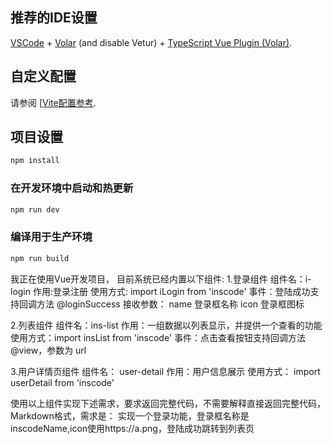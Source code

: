 ## 推荐的IDE设置

[VSCode](https://code.visualstudio.com/) + [Volar](https://marketplace.visualstudio.com/items?itemName=Vue.volar) (and disable Vetur) + [TypeScript Vue Plugin (Volar)](https://marketplace.visualstudio.com/items?itemName=Vue.vscode-typescript-vue-plugin).

## 自定义配置

请参阅 [[Vite配置参考](https://vitejs.dev/config/).

## 项目设置

```sh
npm install
```

### 在开发环境中启动和热更新

```sh
npm run dev
```

### 编译用于生产环境

```sh
npm run build
```

我正在使用Vue开发项目，
目前系统已经内置以下组件:
1.登录组件
组件名：i-login
作用:登录注册
使用方式: import iLogin from 'inscode'
事件：登陆成功支持回调方法 @loginSuccess
接收参数： 
name 登录框名称
icon 登录框图标

2.列表组件
组件名：ins-list
作用：一组数据以列表显示，并提供一个查看的功能
使用方式：import insList from 'inscode'
事件：点击查看按钮支持回调方法 @view，参数为 url

3.用户详情页组件
组件名： user-detail
作用：用户信息展示
使用方式： import userDetail from 'inscode'

使用以上组件实现下述需求，要求返回完整代码，不需要解释直接返回完整代码，Markdown格式，需求是：
实现一个登录功能，登录框名称是inscodeName,icon使用https://a.png，登陆成功跳转到列表页